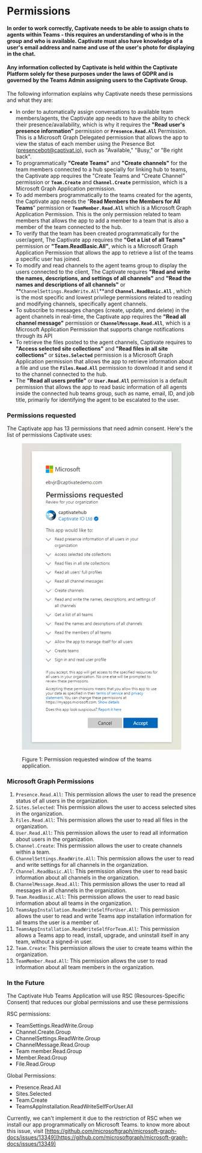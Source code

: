 # Permissions

#### In order to work correctly, Captivate needs to be able to assign chats to agents within Teams - this requires an understanding of who is in the group and who is available.  Captivate must also have knowledge of a user's email address and name and use of the user's photo for displaying in the chat.

#### Any information collected by Captivate is held within the Captivate Platform solely for these purposes under the laws of GDPR and is governed by the Teams Admin assigning users to the  Captivate Group.

The following information explains why Captivate needs these permissions and what they are:

* In order to automatically assign conversations to available team members/agents, the Captivate app needs to have the ability to check their presence/availability, which is why it requires the **"Read user's presence information"** permission or **`Presence.Read.All`** Permission. This is a Microsoft Graph Delegated permission that allows the app to view the status of each member using the Presence Bot (presencebot@captivat.io), such as "Available," "Busy," or "Be right back".
* To programmatically **"Create Teams"** and **"Create channels"** for the team members connected to a hub specially for linking hub to teams, the Captivate app requires the "Create Teams and "Create Channel" permission or **`Team.Create`** and **`Channel.Create`** permission, which is a Microsoft Graph Application permission.
* To add members programmatically to the teams created for the agents, the Captivate app needs the "**Read Members the Members for All Teams**" permission or **`TeamMember.Read.All`** which is a Microsoft Graph Application Permission. This is the only permission related to team members that allows the app to add a member to a team that is also a member of the team connected to the hub.
* To verify that the team has been created programmatically for the user/agent, The Captivate  app requires the **"Get a List of all Teams"** permission or **"Team.ReadBasic.All"**, which is a Microsoft Graph Application Permission that allows the app to retrieve a list of the teams a specific user has joined.
* To modify and read channels to the agent teams group to display the users connected to the client, The Captivate  requires **"Read and write the names, descriptions, and settings of all channels"** and **"Read the names and descriptions of all channels"** or **`ChannelSettings.ReadWrite.All`**and **`Channel.ReadBasic.All`** , which is the most specific and lowest privilege permissions related to reading and modifying channels, specifically agent channels.
* To subscribe to messages changes (create, update, and delete) in the agent channels in real-time, the Captivate app requires the **"Read all channel message"** permission or **`ChannelMessage.Read.All`**, which is a Microsoft Application Permission that supports change notifications through its API
* To retrieve the files posted to the agent channels, Captivate requires to **"Access selected site collections"** and **"Read files in all site collections"**  or **`Sites.Selected`** permission is a Microsoft Graph Application permission that allows the app to retrieve information about a file and use the **`Files.Read.All`** permission to download it and send it to the channel connected to the hub.
* The **"Read all users profile"** or **`User.Read.All`** permission is a default permission that allows the app to read basic information of all agents inside the connected hub teams group, such as name, email, ID, and job title, primarily for identifying the agent to be escalated to the user.

### Permissions requested

The Captivate app has 13 permissions that need admin consent. Here's the list of permissions Captivate uses:

<figure><img src="../../../.gitbook/assets/image (57) (1).png" alt=""><figcaption><p>Figure 1: Permission requested window of the teams application.</p></figcaption></figure>



### Microsoft Graph Permissions

1. `Presence.Read.All`: This permission allows the user to read the presence status of all users in the organization.
2. `Sites.Selected`: This permission allows the user to access selected sites in the organization.
3. `Files.Read.All`: This permission allows the user to read all files in the organization.
4. `User.Read.All`: This permission allows the user to read all information about users in the organization.
5. `Channel.Create`: This permission allows the user to create channels within a team.
6. `ChannelSettings.ReadWrite.All`: This permission allows the user to read and write settings for all channels in the organization.
7. `Channel.ReadBasic.All`: This permission allows the user to read basic information about all channels in the organization.
8. `ChannelMessage.Read.All`: This permission allows the user to read all messages in all channels in the organization.
9. `Team.ReadBasic.All`: This permission allows the user to read basic information about all teams in the organization.
10. `TeamsAppInstallation.ReadWriteSelfForUser.All`: This permission allows the user to read and write Teams app installation information for all teams the user is a member of.
11. `TeamsAppInstallation.ReadWriteSelfForTeam.All`: This permission allows a Teams app to read, install, upgrade, and uninstall itself in any team, without a signed-in user.
12. `Team.Create`: This permission allows the user to create teams within the organization.
13. `TeamMember.Read.All`: This permission allows the user to read information about all team members in the organization.

### In the Future

The Captivate Hub Teams Application will use RSC (Resources-Specific Consent) that reduces our global permissions and use these permissions

RSC permissions:

* TeamSettings.ReadWrite.Group
* Channel.Create.Group
* ChannelSettings.ReadWrite.Group
* ChannelMessage.Read.Group
* Team member.Read.Group
* Member.Read.Group
* File.Read.Group

Global Permissions:

* Presence.Read.All
* Sites.Selected
* Team.Create
* TeamsAppInstallation.ReadWriteSelfForUser.All

Currently, we can't implement it due to the restriction of RSC when we install our app programmatically on Microsoft Teams. to know more about this issue, visit [https://github.com/microsoftgraph/microsoft-graph-docs/issues/13349](https://github.com/microsoftgraph/microsoft-graph-docs/issues/13349)
